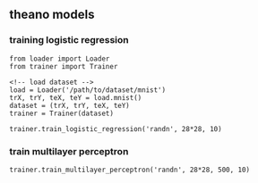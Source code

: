 ## theano models

### training logistic regression

```
from loader import Loader
from trainer import Trainer

<!-- load dataset -->
load = Loader('/path/to/dataset/mnist')
trX, trY, teX, teY = load.mnist()
dataset = (trX, trY, teX, teY)
trainer = Trainer(dataset)

trainer.train_logistic_regression('randn', 28*28, 10)
```

### train multilayer perceptron

```
trainer.train_multilayer_perceptron('randn', 28*28, 500, 10)
```
